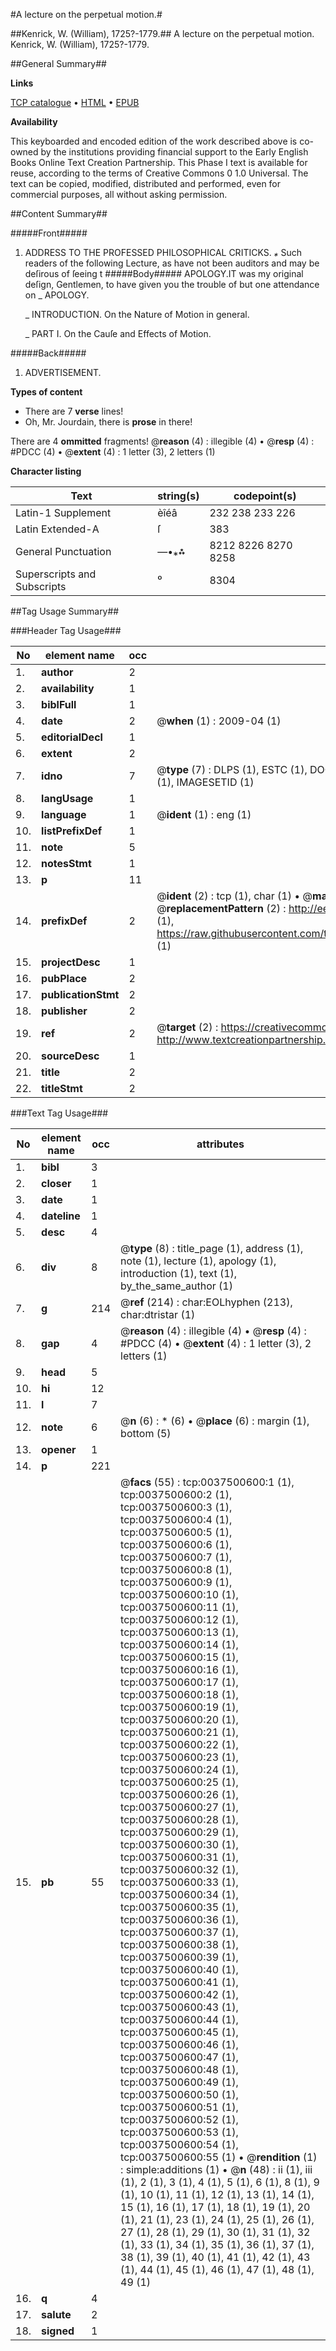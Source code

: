 #A lecture on the perpetual motion.#

##Kenrick, W. (William), 1725?-1779.##
A lecture on the perpetual motion.
Kenrick, W. (William), 1725?-1779.

##General Summary##

**Links**

[TCP catalogue](http://www.ota.ox.ac.uk/tcp/)  • 
[HTML](http://tei.it.ox.ac.uk/tcp/Texts-HTML/free/004/004873234.html)  • 
[EPUB](http://tei.it.ox.ac.uk/tcp/Texts-EPUB/free/004/004873234.epub)

**Availability**

This keyboarded and encoded edition of the
	       work described above is co-owned by the institutions
	       providing financial support to the Early English Books
	       Online Text Creation Partnership. This Phase I text is
	       available for reuse, according to the terms of Creative
	       Commons 0 1.0 Universal. The text can be copied,
	       modified, distributed and performed, even for
	       commercial purposes, all without asking permission.


##Content Summary##

#####Front#####

1. ADDRESS TO THE PROFESSED PHILOSOPHICAL CRITICKS.
*⁎* Such readers of the following Lecture, as have not been auditors and may be deſirous of ſeeing t
#####Body#####
APOLOGY.IT was my original deſign, Gentlemen, to have given you the trouble of but one attendance on
    _ APOLOGY.

    _ INTRODUCTION. On the Nature of Motion in general.

    _ PART I. On the Cauſe and Effects of Motion.

#####Back#####

1. ADVERTISEMENT.

**Types of content**

  * There are 7 **verse** lines!
  * Oh, Mr. Jourdain, there is **prose** in there!

There are 4 **ommitted** fragments! 
 @__reason__ (4) : illegible (4)  •  @__resp__ (4) : #PDCC (4)  •  @__extent__ (4) : 1 letter (3), 2 letters (1)

**Character listing**


|Text|string(s)|codepoint(s)|
|---|---|---|
|Latin-1 Supplement|èîéâ|232 238 233 226|
|Latin Extended-A|ſ|383|
|General Punctuation|—•⁎⁂|8212 8226 8270 8258|
|Superscripts             and Subscripts|⁰|8304|

##Tag Usage Summary##

###Header Tag Usage###

|No|element name|occ|attributes|
|---|---|---|---|
|1.|__author__|2||
|2.|__availability__|1||
|3.|__biblFull__|1||
|4.|__date__|2| @__when__ (1) : 2009-04 (1)|
|5.|__editorialDecl__|1||
|6.|__extent__|2||
|7.|__idno__|7| @__type__ (7) : DLPS (1), ESTC (1), DOCNO (1), TCP (1), GALEDOCNO (1), CONTENTSET (1), IMAGESETID (1)|
|8.|__langUsage__|1||
|9.|__language__|1| @__ident__ (1) : eng (1)|
|10.|__listPrefixDef__|1||
|11.|__note__|5||
|12.|__notesStmt__|1||
|13.|__p__|11||
|14.|__prefixDef__|2| @__ident__ (2) : tcp (1), char (1)  •  @__matchPattern__ (2) : ([0-9\-]+):([0-9IVX]+) (1), (.+) (1)  •  @__replacementPattern__ (2) : http://eebo.chadwyck.com/downloadtiff?vid=$1&page=$2 (1), https://raw.githubusercontent.com/textcreationpartnership/Texts/master/tcpchars.xml#$1 (1)|
|15.|__projectDesc__|1||
|16.|__pubPlace__|2||
|17.|__publicationStmt__|2||
|18.|__publisher__|2||
|19.|__ref__|2| @__target__ (2) : https://creativecommons.org/publicdomain/zero/1.0/ (1), http://www.textcreationpartnership.org/docs/. (1)|
|20.|__sourceDesc__|1||
|21.|__title__|2||
|22.|__titleStmt__|2||


###Text Tag Usage###

|No|element name|occ|attributes|
|---|---|---|---|
|1.|__bibl__|3||
|2.|__closer__|1||
|3.|__date__|1||
|4.|__dateline__|1||
|5.|__desc__|4||
|6.|__div__|8| @__type__ (8) : title_page (1), address (1), note (1), lecture (1), apology (1), introduction (1), text (1), by_the_same_author (1)|
|7.|__g__|214| @__ref__ (214) : char:EOLhyphen (213), char:dtristar (1)|
|8.|__gap__|4| @__reason__ (4) : illegible (4)  •  @__resp__ (4) : #PDCC (4)  •  @__extent__ (4) : 1 letter (3), 2 letters (1)|
|9.|__head__|5||
|10.|__hi__|12||
|11.|__l__|7||
|12.|__note__|6| @__n__ (6) : * (6)  •  @__place__ (6) : margin (1), bottom (5)|
|13.|__opener__|1||
|14.|__p__|221||
|15.|__pb__|55| @__facs__ (55) : tcp:0037500600:1 (1), tcp:0037500600:2 (1), tcp:0037500600:3 (1), tcp:0037500600:4 (1), tcp:0037500600:5 (1), tcp:0037500600:6 (1), tcp:0037500600:7 (1), tcp:0037500600:8 (1), tcp:0037500600:9 (1), tcp:0037500600:10 (1), tcp:0037500600:11 (1), tcp:0037500600:12 (1), tcp:0037500600:13 (1), tcp:0037500600:14 (1), tcp:0037500600:15 (1), tcp:0037500600:16 (1), tcp:0037500600:17 (1), tcp:0037500600:18 (1), tcp:0037500600:19 (1), tcp:0037500600:20 (1), tcp:0037500600:21 (1), tcp:0037500600:22 (1), tcp:0037500600:23 (1), tcp:0037500600:24 (1), tcp:0037500600:25 (1), tcp:0037500600:26 (1), tcp:0037500600:27 (1), tcp:0037500600:28 (1), tcp:0037500600:29 (1), tcp:0037500600:30 (1), tcp:0037500600:31 (1), tcp:0037500600:32 (1), tcp:0037500600:33 (1), tcp:0037500600:34 (1), tcp:0037500600:35 (1), tcp:0037500600:36 (1), tcp:0037500600:37 (1), tcp:0037500600:38 (1), tcp:0037500600:39 (1), tcp:0037500600:40 (1), tcp:0037500600:41 (1), tcp:0037500600:42 (1), tcp:0037500600:43 (1), tcp:0037500600:44 (1), tcp:0037500600:45 (1), tcp:0037500600:46 (1), tcp:0037500600:47 (1), tcp:0037500600:48 (1), tcp:0037500600:49 (1), tcp:0037500600:50 (1), tcp:0037500600:51 (1), tcp:0037500600:52 (1), tcp:0037500600:53 (1), tcp:0037500600:54 (1), tcp:0037500600:55 (1)  •  @__rendition__ (1) : simple:additions (1)  •  @__n__ (48) : ii (1), iii (1), 2 (1), 3 (1), 4 (1), 5 (1), 6 (1), 8 (1), 9 (1), 10 (1), 11 (1), 12 (1), 13 (1), 14 (1), 15 (1), 16 (1), 17 (1), 18 (1), 19 (1), 20 (1), 21 (1), 23 (1), 24 (1), 25 (1), 26 (1), 27 (1), 28 (1), 29 (1), 30 (1), 31 (1), 32 (1), 33 (1), 34 (1), 35 (1), 36 (1), 37 (1), 38 (1), 39 (1), 40 (1), 41 (1), 42 (1), 43 (1), 44 (1), 45 (1), 46 (1), 47 (1), 48 (1), 49 (1)|
|16.|__q__|4||
|17.|__salute__|2||
|18.|__signed__|1||
